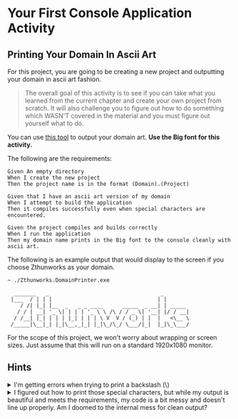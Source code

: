 # Your First Console Application Activity

## Printing Your Domain In Ascii Art

For this project, you are going to be creating a new project and outputting your domain in ascii art fashion.

> The overall goal of this activity is to see if you can take what you learned from the current chapter and create your
> own project from scratch. It will also challenge you to figure out how to do something which WASN'T covered in the
> material and you must figure out yourself what to do.

You can use [this tool](https://www.patorjk.com/software/taag/#p=display&f=Big&t=Type%20Something%20) to output your
domain art. **Use the Big font for this activity.**

The following are the requirements:

```gherkin
Given An empty directory
When I create the new project
Then the project name is in the format (Domain).(Project)

Given that I have an ascii art version of my domain
When I attempt to build the application
Then it compiles successfully even when special characters are encountered.

Given the project compiles and builds correctly
When I run the application
Then my domain name prints in the Big font to the console cleanly with ascii art.
```

The following is an example output that would display to the screen if you choose Zthunworks as your domain.

```sh
~ ./Zthunworks.DomainPrinter.exe
```

```output
  _______   _                                   _
 |___  / | | |                                 | |
    / /| |_| |__  _   _ _ ____      _____  _ __| | _____
   / / | __| '_ \| | | | '_ \ \ /\ / / _ \| '__| |/ / __|
  / /__| |_| | | | |_| | | | \ V  V / (_) | |  |   <\__ \
 /_____|\__|_| |_|\__,_|_| |_|\_/\_/ \___/|_|  |_|\_\___/
```

For the scope of this project, we won't worry about wrapping or screen sizes. Just assume that this will run on a
standard 1920x1080 monitor.

## Hints

<details>

  <summary>I'm getting errors when trying to print a backslash (\)</summary>

What are some tools that you can use to figure out how to print these special characters? Where can you look for
answers? If only there was some way to **search** for this on the internet.

</details>

<details>
  <summary>I figured out how to print those special characters, but while my output is beautiful and meets the requirements, my code is a bit messy and doesn't line up properly.  Am I doomed to the internal mess for clean output?</summary>

If only there was **some way to print special characters as _literals_ in C#**.

</details>
